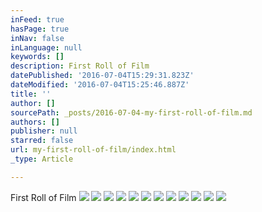 ```yaml
---
inFeed: true
hasPage: true
inNav: false
inLanguage: null
keywords: []
description: First Roll of Film
datePublished: '2016-07-04T15:29:31.823Z'
dateModified: '2016-07-04T15:25:46.887Z'
title: ''
author: []
sourcePath: _posts/2016-07-04-my-first-roll-of-film.md
authors: []
publisher: null
starred: false
url: my-first-roll-of-film/index.html
_type: Article

---
```

First Roll of Film
![](https://the-grid-user-content.s3-us-west-2.amazonaws.com/2cc9e963-627a-4cb9-b2c0-d331894d5bf9.jpg)
![](https://the-grid-user-content.s3-us-west-2.amazonaws.com/47ea2c89-ada7-47ea-8f76-d4788d3f3730.jpg)
![](https://the-grid-user-content.s3-us-west-2.amazonaws.com/5db33547-1f1a-4c1f-8629-36b48a1a9476.jpg)
![](https://the-grid-user-content.s3-us-west-2.amazonaws.com/21c2db34-6a8e-431b-9e30-cd5771111d1c.jpg)
![](https://the-grid-user-content.s3-us-west-2.amazonaws.com/7dfe47f4-557d-4ba3-8a8d-6c0b7d9e750a.jpg)
![](https://the-grid-user-content.s3-us-west-2.amazonaws.com/bdf3402b-ce34-497c-8312-9fd36224fd7d.jpg)
![](https://the-grid-user-content.s3-us-west-2.amazonaws.com/84cb8f10-f496-41e7-9e55-0690e3747444.jpg)
![](https://the-grid-user-content.s3-us-west-2.amazonaws.com/b73d68e6-d635-44e2-b99d-d65eb21ed46a.jpg)
![](https://the-grid-user-content.s3-us-west-2.amazonaws.com/37f15377-f63d-4b53-9284-552f24ccab44.jpg)
![](https://the-grid-user-content.s3-us-west-2.amazonaws.com/ee0cc76b-b9fd-4e67-8c11-abc10a80f064.jpg)
![](https://the-grid-user-content.s3-us-west-2.amazonaws.com/32e49282-59ac-4b05-acd8-3bb4a080b00a.jpg)
![](https://the-grid-user-content.s3-us-west-2.amazonaws.com/289daf3b-c833-41fa-88f1-5717af38f45a.jpg)